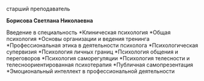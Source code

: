 старший преподаватель



**Борисова Светлана Николаевна**

Введение в специальность
	*Клиническая психология
	*Общая психология
	*Основы организации и ведения тренинга
	*Профессиональная этика в деятельности психолога
	*Психологическая супервизия
	*Психология личных границ
	*Психология общения и переговоров
	*Психология саморегуляции
	*Психология телесности и телесноориентированная психотерапия
	*Публичная самопрезентация
	*Эмоциональный интеллект в профессиональной деятельности